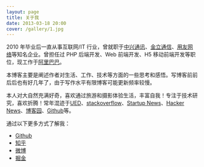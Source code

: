 ```yaml
---
layout: page
title: 关于我
date: 2013-03-18 20:00
cover: /gallery/1.jpg
---
```


2010 年毕业后一直从事互联网/IT 行业，曾就职于[中兴通讯](http://www.zte.com.cn/)、[金立通信](http://www.gionee.com/)、[用友网络](http://www.yonyou.com/)等知名企业。曾担任过 PHP 后端开发、Web 前端开发、H5 移动前端开发等职位，现工作于[阿里巴巴](https://www.alibabagroup.com/cn/global/home)。

本博客主要是阐述作者对生活、工作、技术等方面的一些思考和感悟。写博客前前后后也有好几年了，由于写作水平有限博客可能更新频率较慢。

本人对大自然充满好奇，喜欢通过旅游和摄影体验生活，丰富自我！专注于技术研究，喜欢折腾！常年混迹于[UED](http://www.daqianduan.com/nav)、[stackoverflow](http://stackoverflow.com/)、[Startup News](http://news.dbanotes.net/)、[Hacker News](https://news.ycombinator.com/news)、[博客园](http://www.cnblogs.com/)、[Github](https://github.com/)等。

通过以下更多方式了解我：

- [Github](https://github.com/hxrealm)
- [知乎](https://www.zhihu.com/people/hxrealm)
- [微博](http://weibo.com/hxrealm)
- [掘金](https://juejin.cn/user/641770519544567)
